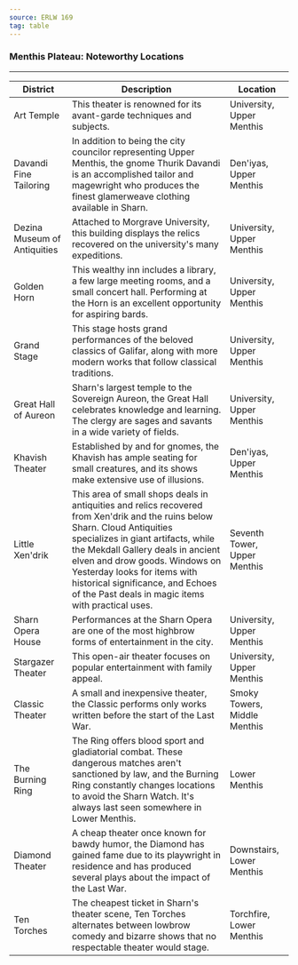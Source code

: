 ```yaml
---
source: ERLW 169
tag: table
---
```


### Menthis Plateau: Noteworthy Locations
---
|District|Description|Location|
|----|----------|----|
|Art Temple|This theater is renowned for its avant-garde techniques and subjects.|University, Upper Menthis|
|Davandi Fine Tailoring|In addition to being the city councilor representing Upper Menthis, the gnome Thurik Davandi is an accomplished tailor and magewright who produces the finest glamerweave clothing available in Sharn.|Den'iyas, Upper Menthis|
|Dezina Museum of Antiquities|Attached to Morgrave University, this building displays the relics recovered on the university's many expeditions.|University, Upper Menthis|
|Golden Horn|This wealthy inn includes a library, a few large meeting rooms, and a small concert hall. Performing at the Horn is an excellent opportunity for aspiring bards.|University, Upper Menthis|
|Grand Stage|This stage hosts grand performances of the beloved classics of Galifar, along with more modern works that follow classical traditions.|University, Upper Menthis|
|Great Hall of Aureon|Sharn's largest temple to the Sovereign Aureon, the Great Hall celebrates knowledge and learning. The clergy are sages and savants in a wide variety of fields.|University, Upper Menthis|
|Khavish Theater|Established by and for gnomes, the Khavish has ample seating for small creatures, and its shows make extensive use of illusions.|Den'iyas, Upper Menthis|
|Little Xen'drik|This area of small shops deals in antiquities and relics recovered from Xen'drik and the ruins below Sharn. Cloud Antiquities specializes in giant artifacts, while the Mekdall Gallery deals in ancient elven and drow goods. Windows on Yesterday looks for items with historical significance, and Echoes of the Past deals in magic items with practical uses.|Seventh Tower, Upper Menthis|
|Sharn Opera House|Performances at the Sharn Opera are one of the most highbrow forms of entertainment in the city.|University, Upper Menthis|
|Stargazer Theater|This open-air theater focuses on popular entertainment with family appeal.|University, Upper Menthis|
|Classic Theater|A small and inexpensive theater, the Classic performs only works written before the start of the Last War.|Smoky Towers, Middle Menthis|
|The Burning Ring|The Ring offers blood sport and gladiatorial combat. These dangerous matches aren't sanctioned by law, and the Burning Ring constantly changes locations to avoid the Sharn Watch. It's always last seen somewhere in Lower Menthis.|Lower Menthis|
|Diamond Theater|A cheap theater once known for bawdy humor, the Diamond has gained fame due to its playwright in residence and has produced several plays about the impact of the Last War.|Downstairs, Lower Menthis|
|Ten Torches|The cheapest ticket in Sharn's theater scene, Ten Torches alternates between lowbrow comedy and bizarre shows that no respectable theater would stage.|Torchfire, Lower Menthis|
